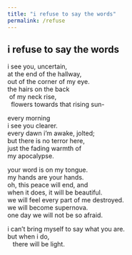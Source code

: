 ```yaml
---
title: "i refuse to say the words"
permalink: /refuse
---
```


## i refuse to say the words
i see you, uncertain,<br>
at the end of the hallway,<br>
out of the corner of my eye.<br> 
the hairs on the back<br>
&nbsp;of my neck rise,<br>
&nbsp;&nbsp;flowers towards that rising sun-<br>

every morning<br>
i see you clearer.<br> 
every dawn i’m awake, jolted;<br>
but there is no terror here,<br>
just the fading warmth of<br> 
my apocalypse.<br>

your word is on my tongue.<br> 
my hands are your hands.<br>
oh, this peace will end, and<br> 
when it does, it will be beautiful.<br>
we will feel every part of me destroyed.<br> 
we will become supernova.<br>
one day we will not be so afraid.<br>

i can’t bring myself to say what you are.<br>
but when i do,<br> 
&nbsp;&nbsp;&nbsp;there will be light.<br>

